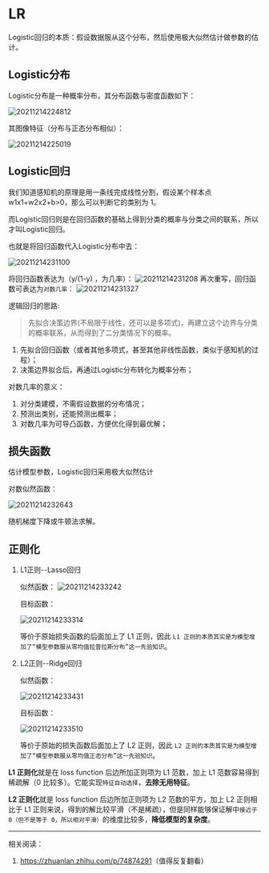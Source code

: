 <!--
 * @Description: LR
 * @Version: 1.0
 * @Autor: xihuishaw
 * @Date: 2021-12-14 00:06:59
 * @LastEditors: xihuishaw
 * @LastEditTime: 2021-12-15 00:03:47
-->

# LR

Logistic回归的本质：假设数据服从这个分布，然后使用极大似然估计做参数的估计。

## Logistic分布

Logistic分布是一种概率分布，其分布函数与密度函数如下：

![20211214224812](https://cdn.jsdelivr.net/gh/xihuishawpy/PicBad@main/blogs/pictures/20211214224812.png)

其图像特征（分布与正态分布相似）：

![20211214225019](https://cdn.jsdelivr.net/gh/xihuishawpy/PicBad@main/blogs/pictures/20211214225019.png)

## Logistic回归

我们知道感知机的原理是用一条线完成线性分割，假设某个样本点w1x1+w2x2+b>0，那么可以判断它的类别为 1。

而Logistic回归则是在回归函数的基础上得到分类的概率与分类之间的联系，所以才叫Logistic回归。

也就是将回归函数代入Logistic分布中去：

![20211214231100](https://cdn.jsdelivr.net/gh/xihuishawpy/PicBad@main/blogs/pictures/20211214231100.png)

将回归函数表达为（y/(1-y) ，为几率）：
![20211214231208](https://cdn.jsdelivr.net/gh/xihuishawpy/PicBad@main/blogs/pictures/20211214231208.png)
再次重写，回归函数可表达为`对数几率`：
![20211214231327](https://cdn.jsdelivr.net/gh/xihuishawpy/PicBad@main/blogs/pictures/20211214231327.png)

逻辑回归的思路:
>先拟合决策边界(不局限于线性，还可以是多项式)，再建立这个边界与分类的概率联系，从而得到了二分类情况下的概率。

1. 先拟合回归函数（或者其他多项式，甚至其他非线性函数，类似于感知机的过程）；
2. 决策边界拟合后，再通过Logistic分布转化为概率分布；

对数几率的意义：

1. 对分类建模，不需假设数据的分布情况；
2. 预测出类别，还能预测出概率；
3. 对数几率为可导凸函数，方便优化得到最优解；

## 损失函数

估计模型参数，Logistic回归采用极大似然估计

对数似然函数：

![20211214232643](https://cdn.jsdelivr.net/gh/xihuishawpy/PicBad@main/blogs/pictures/20211214232643.png)

随机梯度下降或牛顿法求解。

## 正则化

1. L1正则--Lasso回归

   似然函数：
   ![20211214233242](https://cdn.jsdelivr.net/gh/xihuishawpy/PicBad@main/blogs/pictures/20211214233242.png)

   目标函数：

   ![20211214233314](https://cdn.jsdelivr.net/gh/xihuishawpy/PicBad@main/blogs/pictures/20211214233314.png)

   等价于原始损失函数的后面加上了 L1 正则，因此 `L1 正则的本质其实是为模型增加了“模型参数服从零均值拉普拉斯分布”这一先验知识`。

2. L2正则--Ridge回归

   似然函数：

   ![20211214233431](https://cdn.jsdelivr.net/gh/xihuishawpy/PicBad@main/blogs/pictures/20211214233431.png)

   目标函数：

   ![20211214233510](https://cdn.jsdelivr.net/gh/xihuishawpy/PicBad@main/blogs/pictures/20211214233510.png)

   等价于原始的损失函数后面加上了 L2 正则，因此 `L2 正则的本质其实是为模型增加了“模型参数服从零均值正态分布”这一先验知识`。

**L1 正则化**就是在 loss function 后边所加正则项为 L1 范数，加上 L1 范数容易得到稀疏解（0 比较多）。它能实现`特征自动选择`，**去除无用特征**。

**L2 正则化**就是 loss function 后边所加正则项为 L2 范数的平方，加上 L2 正则相比于 L1 正则来说，得到的解比较平滑（不是稀疏），但是同样能够保证解中`接近于 0（但不是等于 0，所以相对平滑）`的维度比较多，**降低模型的复杂度**。

------

相关阅读：

1. <https://zhuanlan.zhihu.com/p/74874291>（值得反复翻看）
